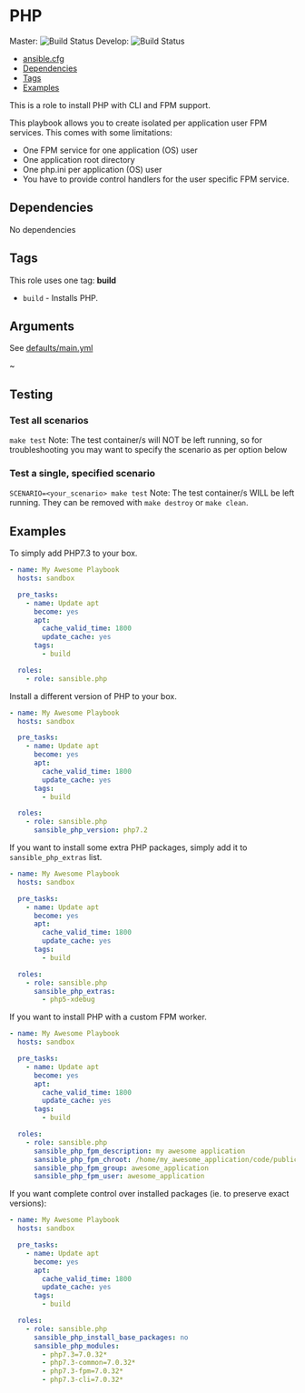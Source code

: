 # PHP

Master: ![Build Status](https://travis-ci.org/sansible/php.svg?branch=master)
Develop: ![Build Status](https://travis-ci.org/sansible/php.svg?branch=develop)

* [ansible.cfg](#ansible-cfg)
* [Dependencies](#dependencies)
* [Tags](#tags)
* [Examples](#examples)

This is a role to install PHP with CLI and FPM support.

This playbook allows you to create isolated per application user FPM services.
This comes with some limitations:
* One FPM service for one application (OS) user
* One application root directory
* One php.ini per application (OS) user
* You have to provide control handlers for the user specific FPM service.


## Dependencies

No dependencies


## Tags

This role uses one tag: **build**

* `build` - Installs PHP.


## Arguments

See [defaults/main.yml](defaults/main.yml)

~

## Testing

### Test all scenarios

`make test`
Note: The test container/s will NOT be left running, so for troubleshooting you may want to specify the scenario as per option below

### Test a single, specified scenario

`SCENARIO=<your_scenario> make test`
Note: The test container/s WILL be left running. They can be removed with `make destroy` or `make clean`.

## Examples

To simply add PHP7.3 to your box.

```YAML
- name: My Awesome Playbook
  hosts: sandbox

  pre_tasks:
    - name: Update apt
      become: yes
      apt:
        cache_valid_time: 1800
        update_cache: yes
      tags:
        - build

  roles:
    - role: sansible.php
```

Install a different version of PHP to your box.

```YAML
- name: My Awesome Playbook
  hosts: sandbox

  pre_tasks:
    - name: Update apt
      become: yes
      apt:
        cache_valid_time: 1800
        update_cache: yes
      tags:
        - build

  roles:
    - role: sansible.php
      sansible_php_version: php7.2
```


If you want to install some extra PHP packages, simply add it to `sansible_php_extras` list.

```YAML
- name: My Awesome Playbook
  hosts: sandbox

  pre_tasks:
    - name: Update apt
      become: yes
      apt:
        cache_valid_time: 1800
        update_cache: yes
      tags:
        - build

  roles:
    - role: sansible.php
      sansible_php_extras:
        - php5-xdebug
```

If you want to install PHP with a custom FPM worker.

```YAML
- name: My Awesome Playbook
  hosts: sandbox

  pre_tasks:
    - name: Update apt
      become: yes
      apt:
        cache_valid_time: 1800
        update_cache: yes
      tags:
        - build

  roles:
    - role: sansible.php
      sansible_php_fpm_description: my awesome application
      sansible_php_fpm_chroot: /home/my_awesome_application/code/public
      sansible_php_fpm_group: awesome_application
      sansible_php_fpm_user: awesome_application
```

If you want complete control over installed packages (ie. to preserve exact versions):

```YAML
- name: My Awesome Playbook
  hosts: sandbox

  pre_tasks:
    - name: Update apt
      become: yes
      apt:
        cache_valid_time: 1800
        update_cache: yes
      tags:
        - build

  roles:
    - role: sansible.php
      sansible_php_install_base_packages: no
      sansible_php_modules:
        - php7.3=7.0.32*
        - php7.3-common=7.0.32*
        - php7.3-fpm=7.0.32*
        - php7.3-cli=7.0.32*
```